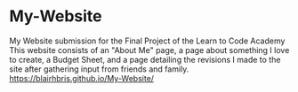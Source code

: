 # My-Website
My Website submission for the Final Project of the Learn to Code Academy
This website consists of an "About Me" page, a page about something I love to create, a Budget Sheet, 
and a page detailing the revisions I made to the site after gathering input from friends and family.
https://blairhbris.github.io/My-Website/